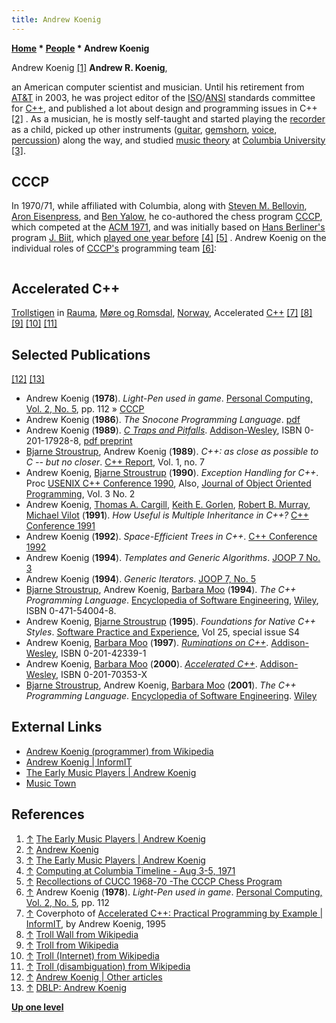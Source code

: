 ```yaml
---
title: Andrew Koenig
---
```

**[Home](Home "Home") * [People](People "People") * Andrew Koenig**

[](http://www.earlymusicplayers.org/andybio.html) Andrew Koenig <a id="cite-note-1" href="#cite-ref-1">[1]</a>
**Andrew R. Koenig**,

an American computer scientist and musician. Until his retirement from [AT&T](Bell_Laboratories "Bell Laboratories") in 2003, he was project editor of the [ISO](https://en.wikipedia.org/wiki/International_Organization_for_Standardization)/[ANSI](https://en.wikipedia.org/wiki/American_National_Standards_Institute) standards committee for [C++](Cpp "Cpp"), and published a lot about design and programming issues in C++ <a id="cite-note-2" href="#cite-ref-2">[2]</a> . As a musician, he is mostly self-taught and started playing the [recorder](https://en.wikipedia.org/wiki/Recorder) as a child, picked up other instruments ([guitar](https://en.wikipedia.org/wiki/Guitar), [gemshorn](https://en.wikipedia.org/wiki/Gemshorn), [voice](https://en.wikipedia.org/wiki/Human_voice), [percussion](https://en.wikipedia.org/wiki/Percussion_instrument)) along the way, and studied [music theory](https://en.wikipedia.org/wiki/Music_theory) at [Columbia University](Columbia_University "Columbia University") <a id="cite-note-3" href="#cite-ref-3">[3]</a>.

## CCCP

In 1970/71, while affiliated with Columbia, along with [Steven M. Bellovin](Steven_M._Bellovin "Steven M. Bellovin"), [Aron Eisenpress](Aron_Eisenpress "Aron Eisenpress"), and [Ben Yalow](Ben_Yalow "Ben Yalow"), he co-authored the chess program [CCCP](</CCCP_(US)> "CCCP (US)"), which competed at the [ACM 1971](ACM_1971 "ACM 1971"), and was initially based on [Hans Berliner's](Hans_Berliner "Hans Berliner") program [J. Biit](J._Biit "J. Biit"), which [played one year before](ACM_1970 "ACM 1970") <a id="cite-note-4" href="#cite-ref-4">[4]</a> <a id="cite-note-5" href="#cite-ref-5">[5]</a> .
Andrew Koenig on the individual roles of [CCCP's](</CCCP_(US)> "CCCP (US)") programming team <a id="cite-note-6" href="#cite-ref-6">[6]</a>:

```C++I designed the overall structure of the program and coded much of the [human interface](User_Interface "User Interface"). [Steve](Steven_M._Bellovin "Steven M. Bellovin") wrote the [tree searching](Search "Search") and [pruning](Pruning "Pruning") routines, [Ben](Ben_Yalow "Ben Yalow") did the [move generation](Move_Generation "Move Generation") and [evaluation routines](Evaluation "Evaluation"), and [Aron](Aron_Eisenpress "Aron Eisenpress") wrote the part of the human interface that made it possible to [enter moves](Entering_Moves "Entering Moves") at a [2250 display](https://en.wikipedia.org/wiki/IBM_2250) with a [light pen](https://en.wikipedia.org/wiki/Light_pen) ...

```

## Accelerated C++

[](http://www.informit.com/store/accelerated-c-plus-plus-practical-programming-by-example-9780201703535)
[Trollstigen](https://en.wikipedia.org/wiki/Trollstigen) in [Rauma](https://en.wikipedia.org/wiki/Rauma,_Norway), [Møre og Romsdal](https://en.wikipedia.org/wiki/M%C3%B8re_og_Romsdal), [Norway](https://en.wikipedia.org/wiki/Norway), Accelerated [C++](Cpp "Cpp") <a id="cite-note-7" href="#cite-ref-7">[7]</a> <a id="cite-note-8" href="#cite-ref-8">[8]</a> <a id="cite-note-9" href="#cite-ref-9">[9]</a> <a id="cite-note-10" href="#cite-ref-10">[10]</a> <a id="cite-note-11" href="#cite-ref-11">[11]</a>

## Selected Publications

<a id="cite-note-12" href="#cite-ref-12">[12]</a> <a id="cite-note-13" href="#cite-ref-13">[13]</a>

- Andrew Koenig (**1978**). *Light-Pen used in game*. [Personal Computing, Vol. 2, No. 5](Personal_Computing#2_5 "Personal Computing"), pp. 112 » [CCCP](</CCCP_(US)> "CCCP (US)")
- Andrew Koenig (**1986**). *The Snocone Programming Language*. [pdf](http://www.acceleratedcpp.com/authors/koenig/bibliography/snocone.pdf)
- Andrew Koenig (**1989**). *[C Traps and Pitfalls](https://en.wikipedia.org/wiki/C_Traps_and_Pitfalls)*. [Addison-Wesley](https://en.wikipedia.org/wiki/Addison-Wesley), ISBN 0-201-17928-8, [pdf preprint](http://literateprogramming.com/ctraps.pdf)
- [Bjarne Stroustrup](Mathematician#Stroustrup "Mathematician"), Andrew Koenig (**1989**). *C++: as close as possible to C -- but no closer*. [C++ Report](https://en.wikipedia.org/wiki/C%2B%2B_Report), Vol. 1, no. 7
- Andrew Koenig, [Bjarne Stroustrup](Mathematician#Stroustrup "Mathematician") (**1990**). *Exception Handling for C++*. Proc [USENIX C++ Conference 1990](http://dblp.dagstuhl.de/db/conf/c++/c++90.html#KoenigS90), Also, [Journal of Object Oriented Programming](http://dl.acm.org/citation.cfm?id=J472), Vol. 3 No. 2
- Andrew Koenig, [Thomas A. Cargill](http://www.profcon.com/profcon/cargill/), [Keith E. Gorlen](Keith_Gorlen "Keith Gorlen"), [Robert B. Murray](http://avaxhome.ws/ebooks/0201563827.html), [Michael Vilot](http://arnetminer.org/viewperson.do?naid=547375&keyword=Michael%20Vilot) (**1991**). *How Useful is Multiple Inheritance in C++?* [C++ Conference 1991](http://www.informatik.uni-trier.de/~ley/db/conf/c++/c++91.html#KoenigCGMV91)
- Andrew Koenig (**1992**). *Space-Efficient Trees in C++*. [C++ Conference 1992](http://dblp.dagstuhl.de/db/conf/c++/c++92.html#Koenig92)
- Andrew Koenig (**1994**). *Templates and Generic Algorithms*. [JOOP 7 No. 3](http://dblp.dagstuhl.de/db/journals/joop/joop7.html#Koenig94b)
- Andrew Koenig (**1994**). *Generic Iterators*. [JOOP 7, No. 5](http://dblp.dagstuhl.de/db/journals/joop/joop7.html#Koenig94d)
- [Bjarne Stroustrup](Mathematician#Stroustrup "Mathematician"), Andrew Koenig, [Barbara Moo](http://www.informit.com/authors/bio.aspx?a=764d4f1b-b868-4115-862e-4fe85e69f321) (**1994**). *The C++ Programming Language*. [Encyclopedia of Software Engineering](http://onlinelibrary.wiley.com/book/10.1002/0471028959), [Wiley](https://en.wikipedia.org/wiki/John_Wiley_%26_Sons), ISBN 0-471-54004-8.
- Andrew Koenig, [Bjarne Stroustrup](Mathematician#Stroustrup "Mathematician") (**1995**). *Foundations for Native C++ Styles*. [Software Practice and Experience](http://onlinelibrary.wiley.com/journal/10.1002/%28ISSN%291097-024X/issues), Vol 25, special issue S4
- Andrew Koenig, [Barbara Moo](http://www.informit.com/authors/bio.aspx?a=764d4f1b-b868-4115-862e-4fe85e69f321) (**1997**). *[Ruminations on C++](http://www.acceleratedcpp.com/authors/koenig/bibliography/ruminations.html)*. [Addison-Wesley](https://en.wikipedia.org/wiki/Addison-Wesley), ISBN 0-201-42339-1
- Andrew Koenig, [Barbara Moo](http://www.informit.com/authors/bio.aspx?a=764d4f1b-b868-4115-862e-4fe85e69f321) (**2000**). *[Accelerated C++](http://www.acceleratedcpp.com/index.html)*. [Addison-Wesley](https://en.wikipedia.org/wiki/Addison-Wesley), ISBN 0-201-70353-X
- [Bjarne Stroustrup](Mathematician#Stroustrup "Mathematician"), Andrew Koenig, [Barbara Moo](http://www.informit.com/authors/bio.aspx?a=764d4f1b-b868-4115-862e-4fe85e69f321) (**2001**). *The C++ Programming Language*. [Encyclopedia of Software Engineering](http://onlinelibrary.wiley.com/book/10.1002/0471028959). [Wiley](https://en.wikipedia.org/wiki/John_Wiley_%26_Sons)

## External Links

- [Andrew Koenig (programmer) from Wikipedia](https://en.wikipedia.org/wiki/Andrew_Koenig_%28programmer%29)
- [Andrew Koenig | InformIT](http://www.informit.com/authors/bio.aspx?a=50d7e43c-64d1-4200-916c-c8b29e712877)
- [The Early Music Players | Andrew Koenig](http://www.earlymusicplayers.org/andybio.html)
- [Music Town](http://www.storynsong.com/musictown/)

## References

1. <a id="cite-ref-1" href="#cite-note-1">↑</a> [The Early Music Players | Andrew Koenig](http://www.earlymusicplayers.org/andybio.html)
1. <a id="cite-ref-2" href="#cite-note-2">↑</a> [Andrew Koenig](http://www.acceleratedcpp.com/authors/koenig/)
1. <a id="cite-ref-3" href="#cite-note-3">↑</a> [The Early Music Players | Andrew Koenig](http://www.earlymusicplayers.org/andybio.html)
1. <a id="cite-ref-4" href="#cite-note-4">↑</a> [Computing at Columbia Timeline - Aug 3-5, 1971](http://www.columbia.edu/cu/computinghistory/index.html#cccp)
1. <a id="cite-ref-5" href="#cite-note-5">↑</a> [Recollections of CUCC 1968-70 -The CCCP Chess Program](http://www.columbia.edu/cu/computinghistory/elliott-frank.html#cccp)
1. <a id="cite-ref-6" href="#cite-note-6">↑</a> Andrew Koenig (**1978**). *Light-Pen used in game*. [Personal Computing, Vol. 2, No. 5](Personal_Computing#2_5 "Personal Computing"), pp. 112
1. <a id="cite-ref-7" href="#cite-note-7">↑</a> Coverphoto of [Accelerated C++: Practical Programming by Example | InformIT](http://www.informit.com/store/accelerated-c-plus-plus-practical-programming-by-example-9780201703535), by Andrew Koenig, 1995
1. <a id="cite-ref-8" href="#cite-note-8">↑</a> [Troll Wall from Wikipedia](https://en.wikipedia.org/wiki/Troll_Wall)
1. <a id="cite-ref-9" href="#cite-note-9">↑</a> [Troll from Wikipedia](https://en.wikipedia.org/wiki/Troll)
1. <a id="cite-ref-10" href="#cite-note-10">↑</a> [Troll (Internet) from Wikipedia](https://en.wikipedia.org/wiki/Troll_%28Internet%29)
1. <a id="cite-ref-11" href="#cite-note-11">↑</a> [Troll (disambiguation) from Wikipedia](https://en.wikipedia.org/wiki/Troll_%28disambiguation%29)
1. <a id="cite-ref-12" href="#cite-note-12">↑</a> [Andrew Koenig | Other articles](http://www.acceleratedcpp.com/authors/koenig/bibliography/other.html)
1. <a id="cite-ref-13" href="#cite-note-13">↑</a> [DBLP: Andrew Koenig](http://dblp.dagstuhl.de/db/indices/a-tree/k/Koenig:Andrew.html)

**[Up one level](People "People")**

